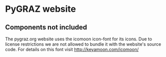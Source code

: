 # PyGRAZ website

## Components not included

The pygraz.org website uses the icomoon icon-font for its icons. Due to license restrictions we are not allowed to
bundle it with the website's source code. For details on this font visit http://keyamoon.com/icomoon/